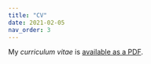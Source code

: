 ```yaml
---
title: "CV"
date: 2021-02-05
nav_order: 3
---
```


My _curriculum vitae_ is [available as a PDF](/files/cv.pdf).
